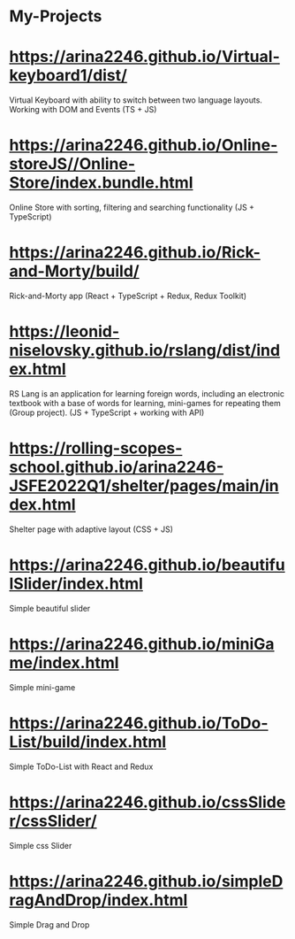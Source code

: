 # My-Projects

# https://arina2246.github.io/Virtual-keyboard1/dist/
Virtual Keyboard with ability to switch between
two language layouts. Working with DOM and
Events (TS + JS)

# https://arina2246.github.io/Online-storeJS//Online-Store/index.bundle.html
Online Store with sorting, filtering and searching
functionality (JS + TypeScript)

# https://arina2246.github.io/Rick-and-Morty/build/
Rick-and-Morty app (React + TypeScript + Redux, Redux Toolkit)

# https://leonid-niselovsky.github.io/rslang/dist/index.html
RS Lang is an application for learning foreign
words, including an electronic textbook with a base
of words for learning, mini-games for repeating
them (Group project). (JS + TypeScript + working
with API)

# https://rolling-scopes-school.github.io/arina2246-JSFE2022Q1/shelter/pages/main/index.html
Shelter page with adaptive layout (CSS + JS)

# https://arina2246.github.io/beautifulSlider/index.html
Simple beautiful slider

# https://arina2246.github.io/miniGame/index.html
Simple mini-game

# https://arina2246.github.io/ToDo-List/build/index.html
Simple ToDo-List with React and Redux

# https://arina2246.github.io/cssSlider/cssSlider/
Simple css Slider

# https://arina2246.github.io/simpleDragAndDrop/index.html
Simple Drag and Drop



